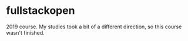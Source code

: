 # fullstackopen
2019 course. My studies took a bit of a different direction, so this course wasn't finished.
